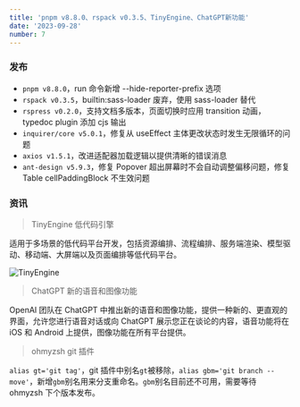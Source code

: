 ```yaml
---
title: 'pnpm v8.8.0、rspack v0.3.5、TinyEngine、ChatGPT新功能'
date: '2023-09-28'
number: 7
---
```


### 发布

- `pnpm v8.8.0`，run 命令新增 --hide-reporter-prefix 选项
- `rspack v0.3.5`，builtin:sass-loader 废弃，使用 sass-loader 替代
- `rspress v0.2.0`，支持文档多版本，页面切换时应用 transition 动画，typedoc plugin 添加 cjs 输出
- `inquirer/core v5.0.1`，修复从 useEffect 主体更改状态时发生无限循环的问题
- `axios v1.5.1`，改进适配器加载逻辑以提供清晰的错误消息
- `ant-design v5.9.3`，修复 Popover 超出屏幕时不会自动调整偏移问题，修复 Table cellPaddingBlock 不生效问题

### 资讯

> TinyEngine 低代码引擎

适用于多场景的低代码平台开发，包括资源编排、流程编排、服务端渲染、模型驱动、移动端、大屏端以及页面编排等低代码平台。

![TinyEngine](https://res.hc-cdn.com/lowcode-portal/1.1.39/img/home/multi-scenario-right2.png)

> ChatGPT 新的语音和图像功能

OpenAI 团队在 ChatGPT 中推出新的语音和图像功能，提供一种新的、更直观的界面，允许您进行语音对话或向 ChatGPT 展示您正在谈论的内容，语音功能将在 iOS 和 Android 上提供，图像功能在所有平台提供。

> ohmyzsh git 插件

`alias gt='git tag'`，git 插件中别名`gt`被移除，`alias gbm='git branch --move'`，新增`gbm`别名用来分支重命名。`gbm`别名目前还不可用，需要等待 ohmyzsh 下个版本发布。
